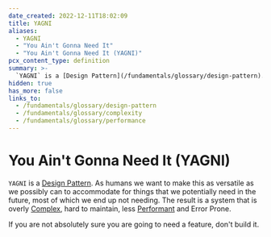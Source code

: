 ```yaml
---
date_created: 2022-12-11T18:02:09
title: YAGNI
aliases:
  - YAGNI
  - "You Ain't Gonna Need It"
  - "You Ain't Gonna Need It (YAGNI)"
pcx_content_type: definition
summary: >-
  `YAGNI` is a [Design Pattern](/fundamentals/glossary/design-pattern). As humans we want to make this as versatile as we possibly can to accommodate for things that we potentially need in the future, most of which we end up not needing.
hidden: true
has_more: false
links_to:
  - /fundamentals/glossary/design-pattern
  - /fundamentals/glossary/complexity
  - /fundamentals/glossary/performance
---
```


# You Ain't Gonna Need It (YAGNI)

`YAGNI` is a [Design Pattern](/fundamentals/glossary/design-pattern). As humans we want to make this as versatile as we possibly can to accommodate for things that we potentially need in the future, most of which we end up not needing. The result is a system that is overly [Complex](/fundamentals/glossary/complexity), hard to maintain, less [Performant](/fundamentals/glossary/performance) and Error Prone.

If you are not absolutely sure you are going to need a feature, don't build it.
